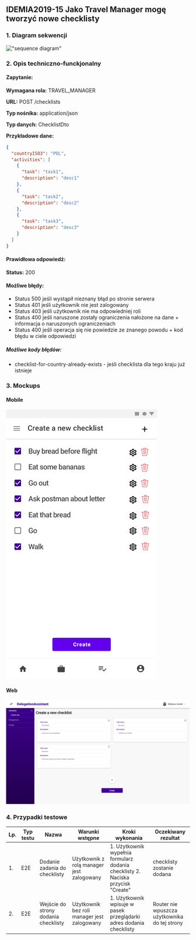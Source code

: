 ## IDEMIA2019-15 Jako Travel Manager mogę tworzyć nowe checklisty

### 1. Diagram sekwencji

!["sequence diagram"](https://www.plantuml.com/plantuml/svg/SoWkIImgAStDuL9opibCpIjHqhLJSiv8JSxEoImkSSxFAodApyb9BLAoIan9WOjhm5ak9VaAoKWSJIwikf4D3KujAijCJiLb8i8uJQwKn9B4fCJYL0KN9ovC0tJjN9oi2ajJYogv75BpKe2U0000)

### 2. Opis techniczno-funckjonalny

#### Zapytanie:

**Wymagana rola:** TRAVEL_MANAGER

**URL:** POST /checklists

**Typ nośnika:** application/json

**Typ danych:** ChecklistDto

**Przykładowe dane:**

```json
{
  "countryISO3": "POL",
  "activities": [
    {
      "task": "task1",
      "description": "desc1"
    },
    {
      "task": "task2",
      "description": "desc2"
    },
    {
      "task": "task3",
      "description": "desc3"
    }
  ]
}
```

#### Prawidłowa odpowiedź:

**Status:** 200

#### Możliwe błędy:

- Status 500 jeśli wystąpił nieznany błąd po stronie serwera
- Status 401 jeśli użytkownik nie jest zalogowany
- Status 403 jeśli użytkownik nie ma odpowiedniej roli
- Status 400 jeśli naruszone zostały ograniczenia nałożone na dane + informacja o naruszonych ograniczeniach
- Status 400 jeśli operacja się nie powiedzie ze znanego powodu + kod błędu w ciele odpowiedzi

##### Możliwe kody błędów:

- checklist-for-country-already-exists - jeśli checklista dla tego kraju już istnieje

### 3. Mockups

#### Mobile

![Mobile](./mockups/Mobile.png?raw=true "Mobile")

#### Web

![Web](./mockups/Web.png?raw=true "Web")

### 4. Przypadki testowe

| Lp. | Typ testu | Nazwa                                | Warunki wstępne                             | Kroki wykonania                                                                  | Oczekiwany rezultat                           |
| --- | --------- | ------------------------------------ | ------------------------------------------- | -------------------------------------------------------------------------------- | --------------------------------------------- |
| 1.  | E2E       | Dodanie zadania do checklisty        | Użytkownik z rolą manager jest zalogowany   | 1. Użytkownik wypełnia formularz dodania checklisty 2. Naciska przycisk "Create" | checklisty zostanie dodana                    |
| 2.  | E2E       | Wejście do strony dodania checklisty | Użytkownik bez roli manager jest zalogowany | 1. Użytkownik wpisuje w pasek przeglądarki adres dodania checklisty              | Router nie wpuszcza użytkownika do tej strony |
